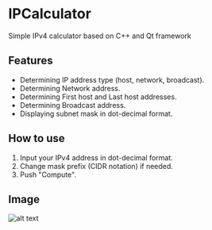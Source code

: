 # IPCalculator
Simple IPv4 calculator based on C++ and Qt framework


## Features
- Determining IP address type (host, network, broadcast).
- Determining Network address.
- Determining First host and Last host addresses.
- Determining Broadcast address.
- Displaying subnet mask in dot-decimal format.

## How to use
1. Input your IPv4 address in dot-decimal format.
2. Change mask prefix (CIDR notation) if needed.
3. Push "Compute".

## Image
![alt text](https://github.com/valera540/IPCalculator/blob/master/image1.png)
